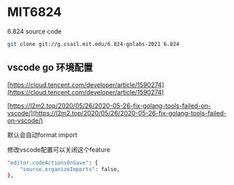 # MIT6824

6.824 source code

```bash
git clone git://g.csail.mit.edu/6.824-golabs-2021 6.824
```

## vscode go 环境配置

[https://cloud.tencent.com/developer/article/1590274](https://cloud.tencent.com/developer/article/1590274)

[https://l2m2.top/2020/05/26/2020-05-26-fix-golang-tools-failed-on-vscode/](https://l2m2.top/2020/05/26/2020-05-26-fix-golang-tools-failed-on-vscode/)

默认会自动format import

修改vscode配置可以关闭这个feature

```bash
"editor.codeActionsOnSave": {
	"source.organizeImports": false,
},
```